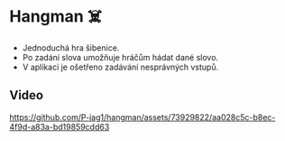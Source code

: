 # Hangman :skull_and_crossbones:

- Jednoduchá hra šibenice.
- Po zadání slova umožňuje hráčům hádat dané slovo.
- V aplikaci je ošetřeno zadávání nesprávných vstupů.

## Video



https://github.com/P-jag1/hangman/assets/73929822/aa028c5c-b8ec-4f9d-a83a-bd19859cdd63




